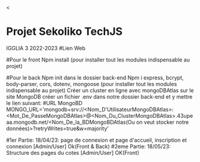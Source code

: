 <
# Projet Sekoliko TechJS
IGGLIA 3 2022-2023
#Lien Web  

#Pour le front 
Npm install (pour installer tout les modules indispensable au projet)

#Pour le back
Npm init dans le dossier back-end
Npm i express, bcrypt, body-parser, cors, dotenv, mongoose (pour installer tout les modules indispensable au projet)
Créer un cluster en ligne avec mongoDBAtlas sur le site MongoDB
créer un fichier .env dans notre dossier back-end et y mettre le lien suivant:
 #URL MongoBD
MONGO_URL='mongodb+srv://<Nom_D'UtilisateurMongoDBAtlas>:<Mot_De_PasseMongoDBAtlas>@<Nom_Du_ClusterMongoDBAtlas>.43upeaa.mongodb.net/<Nom_De_la_BDMongoBDAtlas(Ou on veut stocker notre données)>?retryWrites=true&w=majority'

#1er Partie: 18/04/23: page de connexion et page d'accueil, inscription et connexion [Admin/User] Ok(Front & Back)
#2eme Partie: 18/05/23: Structure des pages du cotes [Admin/User] OK(Front)